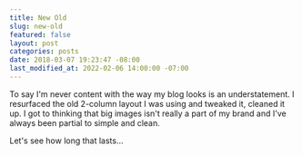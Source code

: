 ```yaml
---
title: New Old
slug: new-old
featured: false
layout: post
categories: posts
date: 2018-03-07 19:23:47 -08:00
last_modified_at: 2022-02-06 14:00:00 -07:00
---
```


To say I'm never content with the way my blog looks is an understatement. I resurfaced the old 2-column layout I was using and tweaked it, cleaned it up. I got to thinking that big images isn't really a part of my brand and I've always been partial to simple and clean.

Let's see how long that lasts…

